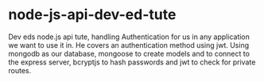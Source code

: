 # node-js-api-dev-ed-tute
Dev eds node.js api tute, handling Authentication for us in any application we want to use it in. He covers an authentication method using jwt. Using mongodb as our database, mongoose to create models and to connect to the express server, bcryptjs to hash passwords and jwt to check for private routes.
